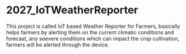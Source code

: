 # 2027_IoTWeatherReporter
This project is called IoT based Weather Reporter for Farmers, basically helps farmers by alerting them on the current climatic conditions and forecast, any seevere conditions which can impact the crop cultivation, farmers will be alerted through the device.

